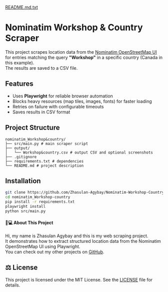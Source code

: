 [README.md.txt](https://github.com/user-attachments/files/22476977/README.md.txt)
# Nominatim Workshop & Country Scraper

This project scrapes location data from the [Nominatim OpenStreetMap UI](https://nominatim.openstreetmap.org/)  
for entries matching the query **"Workshop"** in a specific country (Canada in this example).  
The results are saved to a CSV file.

## Features
- Uses **Playwright** for reliable browser automation
- Blocks heavy resources (map tiles, images, fonts) for faster loading
- Retries on failure with configurable timeouts
- Saves results in CSV format

## Project Structure
```
nominatim_Workshop&country/ 
├── src/main.py # main scraper script 
├── output/
│   └── Workshop&country.csv # output CSV and optional screenshots 
├── .gitignore
├── requirements.txt # dependencies 
└── README.md # project description
```

## Installation
```bash
git clone https://github.com/Zhasulan-Agybay/Nominatim-Workshop-Country-Scraper.git
cd nominatim_Workshop-country
pip install -r requirements.txt
playwright install
python src/main.py
```

#### 👨💻 About This Project

Hi, my name is Zhasulan Agybay and this is my web scraping project.  
It demonstrates how to extract structured location data from the Nominatim OpenStreetMap UI using Playwright.  
You can check out my other projects on [GitHub](https://github.com/Zhasulan-Agybay).


## ⚖️ License
This project is licensed under the MIT License. See the [LICENSE](./LICENSE) file for details.
